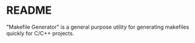# README #

"Makefile Generator" is a general purpose utility for generating makefiles quickly for C/C++ projects.